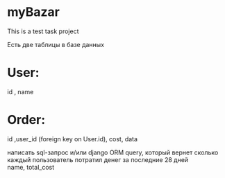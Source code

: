 # myBazar
This is a test task project


Есть две таблицы в базе данных 
# User: 
id , name 
# Order: 
id ,user_id (foreign key on User.id), cost, data  


написать sql-запрос и/или django ORM query, 
который вернет сколько каждый пользователь 
потратил денег за последние 28 дней  
name, total_cost